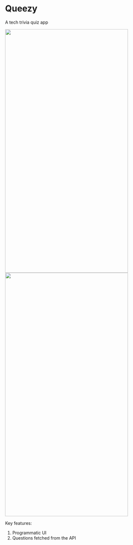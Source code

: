 # Queezy
 A tech trivia quiz app

<img src="https://github.com/user-attachments/assets/c29ae8b5-36ac-453f-945c-2f0d83064f12" width="400" height="790">
<img src="https://github.com/user-attachments/assets/b27461d9-5482-4229-aeed-ed34482cb737" width="400" height="790">

Key features:
1. Programmatic UI
2. Questions fetched from the API
